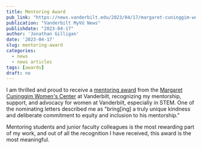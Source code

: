```yaml
---
title: Mentoring Award
pub_link: "https://news.vanderbilt.edu/2023/04/17/margaret-cuninggim-womens-center-presents-annual-awards-to-five-vanderbilt-community-members/"
publication: "Vanderbilt MyVU News"
publishdate: "2023-04-17"
author: 'Jonathan Gilligan'
date: '2023-04-17'
slug: mentoring-award
categories:
  - news
  - news articles
tags: [awards]
draft: no
---
```

I am thrilled and proud to receive a 
[mentoring award](https://news.vanderbilt.edu/2023/04/17/margaret-cuninggim-womens-center-presents-annual-awards-to-five-vanderbilt-community-members/) 
from the 
[Margaret Cuninggim Women's Center](https://www.vanderbilt.edu/womenscenter/) 
at Vanderbilt, recognizing my 
mentorship, support, and advocacy for women at Vanderbilt, especially in 
STEM.
One of the nominating letters described me as
"bring[ing] a truly unique kindness and deliberate commitment to equity and 
inclusion to his mentorship."

Mentoring students and junior faculty colleagues is the most rewarding part of
my work, and out of all the recognition I have received, this award is the
most meaningful.
